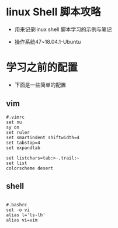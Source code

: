 # linux Shell 脚本攻略
- 用来记录linux shell 脚本学习的示例与笔记

- 操作系统47~18.04.1-Ubuntu

# 学习之前的配置
- 下面是一些简单的配置

## vim
```vim
#.vimrc
set nu
sy on
set ruler
set smartindent shiftwidth=4
set tabstop=4
set expandtab

set listchars=tab:>-,trail:~
set list
colorscheme desert
```
## shell
```

#.bashrc
set -o vi
alias l='ls-lh'
alias vi=vim

```

